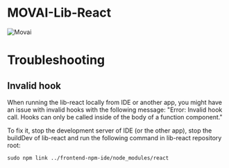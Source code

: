 # MOVAI-Lib-React

![Movai](https://www.mov.ai/wp-content/uploads/2021/06/MOV.AI-logo-3.png)

# Troubleshooting


## Invalid hook

When running the lib-react locally from IDE or another app, you might have an issue with invalid hooks with the following message: "Error: Invalid hook call. Hooks can only be called inside of the body of a function component."

To fix it, stop the development server of IDE (or the other app), stop the buildDev of lib-react and run the following command in lib-react repository root:

`sudo npm link ../frontend-npm-ide/node_modules/react`
